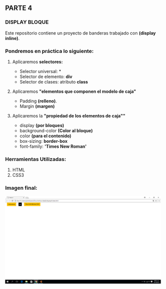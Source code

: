 ## PARTE 4

### DISPLAY BLOQUE
Este repositorio contiene un proyecto de banderas trabajado con __**(display inline)**__.

### Pondremos en práctica lo siguiente:
1. Aplicaremos **selectores:**
    * Selector universal: *
    * Selector de elemento: **div**
    * Selector de clases: atributo **class**

2. Aplicaremos __"elementos que componen el modelo de caja"__
    * Padding **(relleno)**.
    * Margin **(margen)**

3. Aplicaremos la __"propiedad de los elementos de caja""__
    * display **(por bloques)**
    * background-color **(Color al bloque)**
    * color **(para el contenido)**
    * box-sizing: **border-box**
    * font-family: **'Times New Roman'**

### Herramientas Utilizadas:
1. HTML
2. CSS3

### Imagen final:
![recursos](assets/imgs/display4.png)
